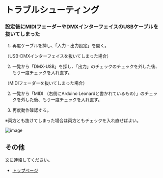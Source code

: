 # トラブルシューティング

### 設定後にMIDIフェーダーやDMXインターフェイスのUSBケーブルを抜いてしまった

1. 再度ケーブルを挿し、「入力・出力設定」を開く。

（USB-DMXインターフェイスを抜いてしまった場合）

2. 一覧から「DMX-USB」を探し、「出力」のチェックのチェックを外した後、もう一度チェックを入れ直す。


（MIDIフェーダーを抜いてしまった場合）

2. 一覧から「MIDI （右側にArduino Leonardと書かれているもの）」のチェックを外した後、もう一度チェックを入れ直す。

3. 再度動作確認する。

※両方とも抜けてしまった場合は両方ともチェックを入れ直せばよい。

![image](https://user-images.githubusercontent.com/51395778/147245006-85138de7-e1a5-481f-ade9-15085c22c9d6.png)

## その他

文に連絡してください。


 - [トップページ](/readme.md)